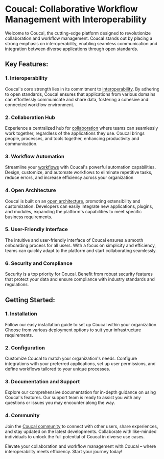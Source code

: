 # Coucal: Collaborative Workflow Management with Interoperability

Welcome to Coucal, the cutting-edge platform designed to revolutionize collaboration and workflow management. Coucal
stands out by placing a strong emphasis on interoperability, enabling seamless communication and integration between
diverse applications through open standards.

## Key Features:

### 1. Interoperability

Coucal's core strength lies in its commitment to [interoperability](interoperability/index.md). By adhering to open
standards, Coucal ensures that applications from various domains can effortlessly communicate and share data,
fostering a cohesive and connected workflow environment.

### 2. Collaboration Hub

Experience a centralized hub for [collaboration](collaboration/index.md) where teams can seamlessly work together,
regardless of the applications they use. Coucal brings people, processes, and tools together, enhancing productivity
and communication.

### 3. Workflow Automation

Streamline your [workflows](workflow/index.md) with Coucal's powerful automation capabilities. Design, customize, and
automate workflows to eliminate repetitive tasks, reduce errors, and increase efficiency across your organization.

### 4. Open Architecture

Coucal is built on an [open architecture](architecture/index.md), promoting extensibility and customization. Developers
can easily integrate new applications, plugins, and modules, expanding the platform's capabilities to meet specific
business requirements.

### 5. User-Friendly Interface

The intuitive and user-friendly interface of Coucal ensures a smooth onboarding process for all users. With a focus on
simplicity and efficiency, teams can quickly adapt to the platform and start collaborating seamlessly.

### 6. Security and Compliance

Security is a top priority for Coucal. Benefit from robust security features that protect your data and ensure
compliance with industry standards and regulations.

## Getting Started:

### 1. Installation

Follow our easy installation guide to set up Coucal within your organization. Choose from various deployment options
to suit your infrastructure requirements.

### 2. Configuration

Customize Coucal to match your organization's needs. Configure integrations with your preferred applications, set up
user permissions, and define workflows tailored to your unique processes.

### 3. Documentation and Support

Explore our comprehensive documentation for in-depth guidance on using Coucal's features. Our support team is ready
to assist you with any questions or issues you may encounter along the way.

### 4. Community

Join the [Coucal community](https://github.com/orgs/nodelogicau/discussions) to connect with other users, share experiences, and stay updated on the latest developments.
Collaborate with like-minded individuals to unlock the full potential of Coucal in diverse use cases.

Elevate your collaboration and workflow management with Coucal – where interoperability meets efficiency. Start your
journey today!
